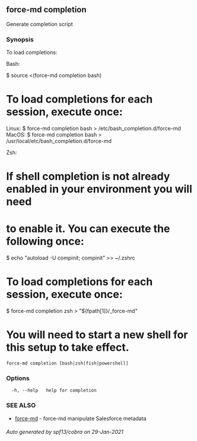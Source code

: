 ## force-md completion

Generate completion script

### Synopsis

To load completions:

Bash:

$ source <(force-md completion bash)

# To load completions for each session, execute once:
Linux:
  $ force-md completion bash > /etc/bash_completion.d/force-md
MacOS:
  $ force-md completion bash > /usr/local/etc/bash_completion.d/force-md

Zsh:

# If shell completion is not already enabled in your environment you will need
# to enable it.  You can execute the following once:

$ echo "autoload -U compinit; compinit" >> ~/.zshrc

# To load completions for each session, execute once:
$ force-md completion zsh > "${fpath[1]}/_force-md"

# You will need to start a new shell for this setup to take effect.


```
force-md completion [bash|zsh|fish|powershell]
```

### Options

```
  -h, --help   help for completion
```

### SEE ALSO

* [force-md](force-md.md)	 - force-md manipulate Salesforce metadata

###### Auto generated by spf13/cobra on 29-Jan-2021
